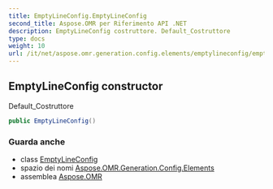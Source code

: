 ```yaml
---
title: EmptyLineConfig.EmptyLineConfig
second_title: Aspose.OMR per Riferimento API .NET
description: EmptyLineConfig costruttore. Default_Costruttore
type: docs
weight: 10
url: /it/net/aspose.omr.generation.config.elements/emptylineconfig/emptylineconfig/
---
```

## EmptyLineConfig constructor

Default_Costruttore

```csharp
public EmptyLineConfig()
```

### Guarda anche

* class [EmptyLineConfig](../)
* spazio dei nomi [Aspose.OMR.Generation.Config.Elements](../../emptylineconfig/)
* assemblea [Aspose.OMR](../../../)


